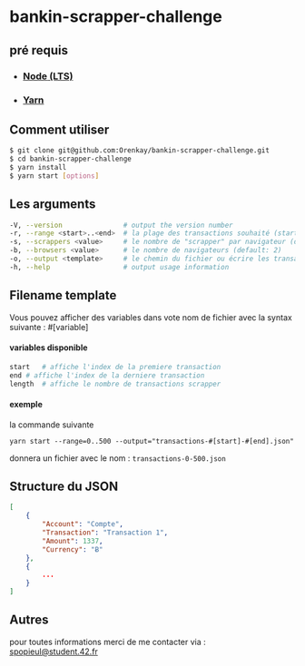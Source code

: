 # bankin-scrapper-challenge

## pré requis
- ### [__Node__ (LTS)](https://nodejs.org/en/)
- ### [__Yarn__](https://yarnpkg.com/en/docs/install)

## Comment utiliser


```bash
$ git clone git@github.com:Orenkay/bankin-scrapper-challenge.git
$ cd bankin-scrapper-challenge
$ yarn install
$ yarn start [options]
```

## Les arguments

```bash
-V, --version               # output the version number
-r, --range <start>..<end>  # la plage des transactions souhaité (start / end inclus) (default: 1)
-s, --scrappers <value>     # le nombre de "scrapper" par navigateur (default: 20)
-b, --browsers <value>      # le nombre de navigateurs (default: 2)
-o, --output <template>     # le chemin du fichier ou écrire les transactions
-h, --help                  # output usage information
```

## Filename template

Vous pouvez afficher des variables dans vote nom de fichier avec la syntax suivante : #[variable]

#### variables disponible
```bash
start	# affiche l'index de la premiere transaction
end	# affiche l'index de la derniere transaction
length	# affiche le nombre de transactions scrapper
```
#### exemple
la commande suivante
```
yarn start --range=0..500 --output="transactions-#[start]-#[end].json"
```
donnera un fichier avec le nom : ``transactions-0-500.json``



## Structure du JSON

```json
[
	{
		"Account": "Compte",
		"Transaction": "Transaction 1",
		"Amount": 1337,
		"Currency": "Ƀ"
	},
	{
		...
	}
]
```

## Autres

pour toutes informations merci de me contacter via : spopieul@student.42.fr
